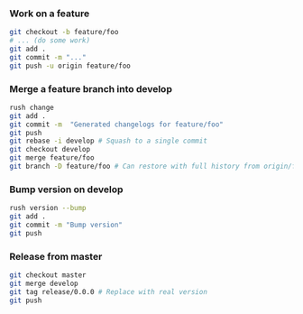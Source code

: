 ### Work on a feature

```sh
git checkout -b feature/foo
# ... (do some work)
git add .
git commit -m "..."
git push -u origin feature/foo
```

### Merge a feature branch into develop

```sh
rush change
git add .
git commit -m  "Generated changelogs for feature/foo"
git push
git rebase -i develop # Squash to a single commit
git checkout develop
git merge feature/foo
git branch -D feature/foo # Can restore with full history from origin/feature/foo if necessary.
```

### Bump version on develop

```sh
rush version --bump
git add .
git commit -m "Bump version"
git push
```

### Release from master

```sh
git checkout master
git merge develop
git tag release/0.0.0 # Replace with real version
git push
```